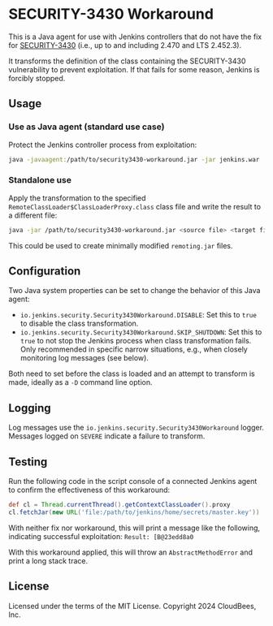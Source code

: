# SECURITY-3430 Workaround

This is a Java agent for use with Jenkins controllers that do not have the fix for [SECURITY-3430](https://www.jenkins.io/security/advisory/2024-08-07/#SECURITY-3430) (i.e., up to and including 2.470 and LTS 2.452.3).

It transforms the definition of the class containing the SECURITY-3430 vulnerability to prevent exploitation.
If that fails for some reason, Jenkins is forcibly stopped.

## Usage

### Use as Java agent (standard use case)

Protect the Jenkins controller process from exploitation:

```bash
java -javaagent:/path/to/security3430-workaround.jar -jar jenkins.war
```

### Standalone use

Apply the transformation to the specified `RemoteClassLoader$ClassLoaderProxy.class` class file and write the result to a different file:

```bash
java -jar /path/to/security3430-workaround.jar <source file> <target file>
```

This could be used to create minimally modified `remoting.jar` files.

## Configuration

Two Java system properties can be set to change the behavior of this Java agent:

* `io.jenkins.security.Security3430Workaround.DISABLE`:
  Set this to `true` to disable the class transformation.
* `io.jenkins.security.Security3430Workaround.SKIP_SHUTDOWN`:
  Set this to `true` to not stop the Jenkins process when class transformation fails.
  Only recommended in specific narrow situations, e.g., when closely monitoring log messages (see below).

Both need to set before the class is loaded and an attempt to transform is made, ideally as a `-D` command line option.

## Logging

Log messages use the `io.jenkins.security.Security3430Workaround` logger.
Messages logged on `SEVERE` indicate a failure to transform.

## Testing

Run the following code in the script console of a connected Jenkins agent to confirm the effectiveness of this workaround:

```groovy
def cl = Thread.currentThread().getContextClassLoader().proxy
cl.fetchJar(new URL('file:/path/to/jenkins/home/secrets/master.key'))
```

With neither fix nor workaround, this will print a message like the following, indicating successful exploitation: `Result: [B@23edd8a0`

With this workaround applied, this will throw an `AbstractMethodError` and print a long stack trace.

## License

Licensed under the terms of the MIT License. Copyright 2024 CloudBees, Inc.
